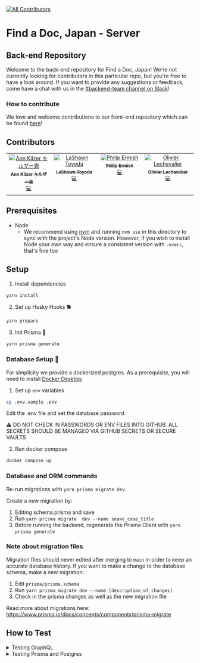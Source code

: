 [![All Contributors](https://img.shields.io/github/all-contributors/ourjapanlife/findadoc-server?color=ee8449&style=for-the-badge)](#contributors)

# Find a Doc, Japan - Server

## Back-end Repository

Welcome to the back-end repository for Find a Doc, Japan! We're not currently looking for contributors in this particular repo, but you're free to have a look around. If you want to provide any suggestions or feedback, come have a chat with us in the [#backend-team channel on Slack](https://join.slack.com/t/find-a-doc/shared_invite/zt-s4744a6o-MGaGHzLN5wB9aXeha3vdsQ)!

### How to contribute 

We love and welcome contributions to our front-end repository which can be found [here](https://github.com/ourjapanlife/findadoc-web)!

## Contributors

<!-- ALL-CONTRIBUTORS-LIST:START - Do not remove or modify this section -->
<!-- prettier-ignore-start -->
<!-- markdownlint-disable -->
<table>
  <tbody>
    <tr>
      <td align="center" valign="top" width="14.28%"><a href="http://www.annkilzer.net/"><img src="https://avatars.githubusercontent.com/u/4602369?v=4?s=100" width="100px;" alt="Ann Kilzer キルザー杏"/><br /><sub><b>Ann Kilzer キルザー杏</b></sub></a><br /><a href="https://github.com/ourjapanlife/findadoc-server/commits?author=ann-kilzer" title="Code">💻</a></td>
      <td align="center" valign="top" width="14.28%"><a href="https://github.com/theyokohamalife"><img src="https://avatars.githubusercontent.com/u/31802656?v=4?s=100" width="100px;" alt="LaShawn Toyoda"/><br /><sub><b>LaShawn Toyoda</b></sub></a><br /><a href="https://github.com/ourjapanlife/findadoc-server/commits?author=theyokohamalife" title="Code">💻</a></td>
      <td align="center" valign="top" width="14.28%"><a href="https://github.com/ermish"><img src="https://avatars.githubusercontent.com/u/4411499?v=4?s=100" width="100px;" alt="Philip Ermish"/><br /><sub><b>Philip Ermish</b></sub></a><br /><a href="https://github.com/ourjapanlife/findadoc-server/commits?author=ermish" title="Code">💻</a></td>
      <td align="center" valign="top" width="14.28%"><a href="https://github.com/RageZBla"><img src="https://avatars.githubusercontent.com/u/1196871?v=4?s=100" width="100px;" alt="Olivier Lechevalier"/><br /><sub><b>Olivier Lechevalier</b></sub></a><br /><a href="https://github.com/ourjapanlife/findadoc-server/commits?author=RageZBla" title="Code">💻</a></td>
    </tr>
  </tbody>
</table>

<!-- markdownlint-restore -->
<!-- prettier-ignore-end -->

<!-- ALL-CONTRIBUTORS-LIST:END -->

## Prerequisites

- Node
  - We recommend using [nvm](https://github.com/nvm-sh/nvm) and running `nvm use` in this directory to sync with the project's Node version. However, if you wish to install Node your own way and ensure a consistent version with `.nvmrc`, that's fine too

## Setup

1. Install dependencies

```sh
yarn install
```

2. Set up Husky Hooks 🐕️

```sh
yarn prepare
```

3. Init Prisma 💠
```sh
yarn prisma generate
```

### Database Setup 🐘

For simplicity we provide a dockerized postgres. As a prerequisite, you will need to install 
[Docker Desktop](https://www.docker.com/products/docker-desktop/).


1. Set up `env` variables

```sh
cp .env.sample .env
```

Edit the .env file and set the database password

⚠️ DO NOT CHECK IN PASSWORDS OR ENV FILES INTO GITHUB. ALL SECRETS SHOULD BE MANAGED VIA GITHUB SECRETS OR SECURE VAULTS

2. Run docker compose
```sh
docker compose up
```

### Database and ORM commands

Re-run migrations with `yarn prisma migrate dev`

Create a new migration by:
1. Editing schema.prisma and save
2. Run `yarn prisma migrate  dev --name snake_case_title`
3. Before running the backend, regenerate the Prisma Client with `yarn prisma generate`

### Note about migration files

Migration files should never edited after merging to `main` in order to keep an accurate database history. If you want
to make a change to the database schema, make a new migration:

1. Edit `prisma/prisma.schema`
2. Run `yarn prisma migrate dev --name [description_of_changes]`
3. Check in the prisma changes as well as the new migration file

Read more about migrations here: https://www.prisma.io/docs/concepts/components/prisma-migrate

## How to Test

<details>
  <summary>Testing GraphQL</summary>

1. Run `yarn dev` to start the local server
2. Run `yarn generate` to generate the types locally
3. Open your browser to http://localhost:3001/
4. Navigate to the Explorer section from the menu in the left pane.
5. Click `query: Query` under "Root Types
   ![image](./docs/root-types.png)
6. Click the `+` button to see the fields a **type** has that can be added to the query
   ![image](./docs/add-to-query.png)

7. Select the desired fields and they'll automatically get added to the query builder
   ![image](./docs/query-builder.png)

8. If you select a type that requires an ID (such as `Facility` or `HealthcareProfessional`) then add the ID in the "Variables" window at the bottom _as a string_.

![image](./docs/query-by-id.png)

9. If you'd like to share the query you built, such as demonstrating how you tested your code, check out [Apollo Explorer's sharing features](https://www.apollographql.com/blog/announcement/platform/save-and-share-your-graphql-operations-in-apollo-explorer/#sharing-a-collection).

</details>

<details>
  <summary>Testing Prisma and Postgres</summary>

0. Make sure you have your database set up and the migrations run (See Database Setup above)

1. Run Prisma Studio with `yarn prisma studio`
2. Go to http://localhost:5555
3. Click on the table you'd like to inspect. You should be able to view and even modify the database through this interface, kind 
of like in a spreadsheet. You can open many tabs for various tables and preview your changes before saving them


For more details on how to use this tool, check out: https://www.prisma.io/docs/concepts/components/prisma-studio

</details>

